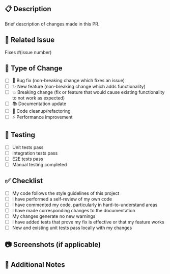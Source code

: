 ﻿## 📋 Description
Brief description of changes made in this PR.

## 🔗 Related Issue
Fixes #(issue number)

## 🔄 Type of Change
- [ ] 🐛 Bug fix (non-breaking change which fixes an issue)
- [ ] ✨ New feature (non-breaking change which adds functionality)
- [ ] 💥 Breaking change (fix or feature that would cause existing functionality to not work as expected)
- [ ] 📚 Documentation update
- [ ] 🧹 Code cleanup/refactoring
- [ ] ⚡ Performance improvement

## 🧪 Testing
- [ ] Unit tests pass
- [ ] Integration tests pass
- [ ] E2E tests pass
- [ ] Manual testing completed

## ✅ Checklist
- [ ] My code follows the style guidelines of this project
- [ ] I have performed a self-review of my own code
- [ ] I have commented my code, particularly in hard-to-understand areas
- [ ] I have made corresponding changes to the documentation
- [ ] My changes generate no new warnings
- [ ] I have added tests that prove my fix is effective or that my feature works
- [ ] New and existing unit tests pass locally with my changes

## 📷 Screenshots (if applicable)
<!-- Add screenshots here -->

## 📝 Additional Notes
<!-- Any additional information, configuration changes, etc. -->
